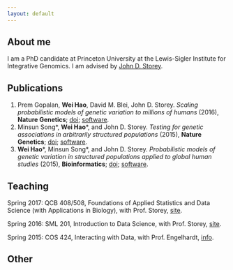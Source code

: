 ```yaml
---
layout: default
---
```


## About me

I am a PhD candidate at Princeton University at the Lewis-Sigler Institute for Integrative Genomics. I am advised by [John D. Storey](http://genomine.org). 


## Publications

1. Prem Gopalan, **Wei Hao**, David M. Blei, John D. Storey. *Scaling probabilistic models of genetic variation to millions of humans* (2016), **Nature Genetics**; [doi](http://dx.doi.org/10.1038/ng.3710); [software](http://github.com/Storeylab/terastructure).
2. Minsun Song\*, **Wei Hao**\*, and John D. Storey. *Testing for genetic associations in arbitrarily structured populations* (2015), **Nature Genetics**; [doi](http://dx.doi.org/10.1038/ng.3244); [software](http://github.com/StoreyLab/gcatest).
3. **Wei Hao**\*, Minsun Song\*, and John D. Storey. *Probabilistic models of genetic variation in structured populations applied to global human studies* (2015), **Bioinformatics**; [doi](http://dx.doi.org/10.1093/bioinformatics/btv641); [software](http://github.com/StoreyLab/lfa).

## Teaching

Spring 2017: QCB 408/508, Foundations of Applied Statistics and Data Science (with Applications in Biology), with Prof. Storey, [site](https://jdstorey.github.io/asdscourse/).

Spring 2016: SML 201, Introduction to Data Science, with Prof. Storey, [site](https://sml201.github.io).

Spring 2015: COS 424, Interacting with Data, with Prof. Engelhardt, [info](https://registrar.princeton.edu/course-offerings/course_details.xml?courseid=010279&term=1154).

## Other

